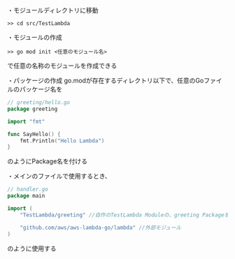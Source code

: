 ・モジュールディレクトリに移動
```
>> cd src/TestLambda
```

・モジュールの作成
```
>> go mod init <任意のモジュール名>
```
で任意の名称のモジュールを作成できる

・パッケージの作成
go.modが存在するディレクトリ以下で、任意のGoファイルのパッケージ名を
```go
// greeting/hello.go
package greeting

import "fmt"

func SayHello() {
	fmt.Println("Hello Lambda")
}
```
のようにPackage名を付ける

・メインのファイルで使用するとき、
```go
// handler.go
package main

import (
	"TestLambda/greeting" //自作のTestLambda Moduleの、greeting Packageを使うということ

	"github.com/aws/aws-lambda-go/lambda" //外部モジュール
)
```
のように使用する